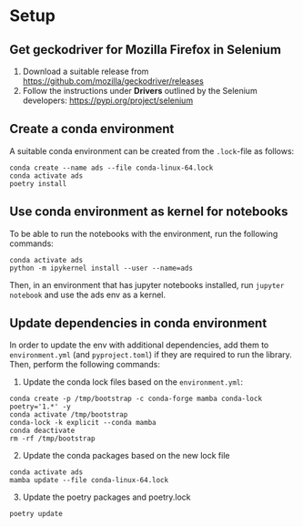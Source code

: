 # Setup

## Get geckodriver for Mozilla Firefox in Selenium
1. Download a suitable release from https://github.com/mozilla/geckodriver/releases 
2. Follow the instructions under **Drivers** outlined by the Selenium developers: https://pypi.org/project/selenium

## Create a conda environment
A suitable conda environment can be created from the `.lock`-file as follows:
```
conda create --name ads --file conda-linux-64.lock
conda activate ads
poetry install
```

## Use conda environment as kernel for notebooks
To be able to run the notebooks with the environment, run the following commands:
```
conda activate ads
python -m ipykernel install --user --name=ads
```
Then, in an environment that has jupyter notebooks installed, run `jupyter notebook` and use the ads env as a kernel.

## Update dependencies in conda environment
In order to update the env with additional dependencies, add them to `environment.yml` (and `pyproject.toml`) if they are required to run the library.
Then, perform the following commands:

1. Update the conda lock files based on the `environment.yml`:
```
conda create -p /tmp/bootstrap -c conda-forge mamba conda-lock poetry='1.*' -y
conda activate /tmp/bootstrap
conda-lock -k explicit --conda mamba
conda deactivate
rm -rf /tmp/bootstrap
```
2. Update the conda packages based on the new lock file

```
conda activate ads
mamba update --file conda-linux-64.lock
```
3. Update the poetry packages and poetry.lock
```
poetry update
```